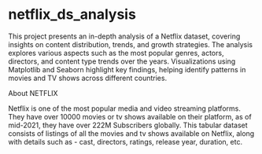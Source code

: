 # netflix_ds_analysis
 This project presents an in-depth analysis of a Netflix dataset, covering insights on content distribution, trends, and growth strategies. The analysis explores various aspects such as the most popular genres, actors, directors, and content type trends over the years. Visualizations using Matplotlib and Seaborn highlight key findings, helping identify patterns in movies and TV shows across different countries.

 About NETFLIX

Netflix is one of the most popular media and video streaming platforms. They have over 10000 movies or tv shows available on their platform, as of mid-2021, they have over 222M Subscribers globally. This tabular dataset consists of listings of all the movies and tv shows available on Netflix, along with details such as - cast, directors, ratings, release year, duration, etc.
